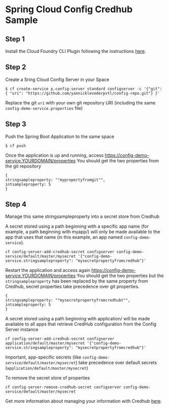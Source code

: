 # Spring Cloud Config Credhub Sample

## Step 1

Install the  Cloud Foundry CLI Plugin following the instructions [here](https://docs.pivotal.io/spring-cloud-services/3-1/common/cf-cli-plugin.html).

## Step 2

Create a Sring Cloud Config Server in your Space
```
$ cf create-service p.config-server standard configserver -c '{"git": { "uri": "https://github.com/yannicklevederpvtl/config-repo.git"} }'
```

Replace the git `uri` with your own git repository URI (including the same `config-demo-service.properties` file)

## Step 3

Push the Spring Boot Application to the same space

```
$ cf push
```

Once the application is up and running, access https://config-demo-service.YOURDOMAIN/properties
You should get the two properties from the git repository

```
{
stringsampleproperty: ""mypropertyfromgit"",
intsampleproperty: 5
}
```

## Step 4

Manage this same stringsampleproperty into a secret store from Credhub

A secret stored using a path beginning with a specific app name (for example, a path beginning with myapp/) will only be made available to the app that uses that name (in this example, an app named `config-demo-service`).

```
cf config-server-add-credhub-secret configserver config-demo-service/default/master/mysecret '{"config-demo-service.stringsampleproperty": "mysecretpropertyfromcredhub"}'
```

Restart the application and access again https://config-demo-service.YOURDOMAIN/properties
You should get the two properties but the `stringsampleproperty` has been replaced by the same property from Credhub, secret properties take precedence over git properties.

```
{
stringsampleproperty: ""mysecretpropertyfromcredhubt"",
intsampleproperty: 5
}
```


A secret stored using a path beginning with application/ will be made available to all apps that retrieve CredHub configuration from the Config Server instance

```
cf config-server-add-credhub-secret configserver application/default/master/mysecret '{"config-demo-service.stringsampleproperty": "mysecretpropertyfromcredhub"}'
```

Important, app-specific secrets (like `config-demo-service/default/master/mysecret`) take precedence over default secrets (`application/default/master/mysecret`)



To remove the secret store of properties
```
cf config-server-remove-credhub-secret configserver config-demo-service/default/master/mysecret 
```

Get more information about managing your information with Credhub [here](https://docs.pivotal.io/spring-cloud-services/3-1/common/config-server/managing-secrets-with-credhub.html).
